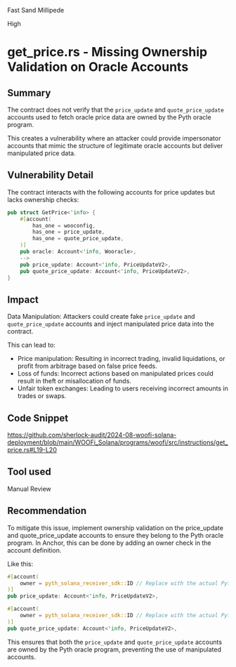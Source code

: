Fast Sand Millipede

High

# get_price.rs - Missing Ownership Validation on Oracle Accounts

## Summary
The contract does not verify that the `price_update` and `quote_price_update` accounts used to fetch oracle price data are owned by the Pyth oracle program. 

This creates a vulnerability where an attacker could provide impersonator accounts that mimic the structure of legitimate oracle accounts but deliver manipulated price data.

## Vulnerability Detail
The contract interacts with the following accounts for price updates but lacks ownership checks:
```rust
pub struct GetPrice<'info> {
    #[account(
        has_one = wooconfig,
        has_one = price_update,
        has_one = quote_price_update,
    )]
    pub oracle: Account<'info, Wooracle>,
    -->
    pub price_update: Account<'info, PriceUpdateV2>,
    pub quote_price_update: Account<'info, PriceUpdateV2>,
}
```
## Impact
Data Manipulation: Attackers could create fake `price_update` and `quote_price_update` accounts and inject manipulated price data into the contract. 

This can lead to:
- Price manipulation: Resulting in incorrect trading, invalid liquidations, or profit from arbitrage based on false price feeds.
- Loss of funds: Incorrect actions based on manipulated prices could result in theft or misallocation of funds.
- Unfair token exchanges: Leading to users receiving incorrect amounts in trades or swaps.

## Code Snippet
https://github.com/sherlock-audit/2024-08-woofi-solana-deployment/blob/main/WOOFi_Solana/programs/woofi/src/instructions/get_price.rs#L19-L20
## Tool used

Manual Review

## Recommendation
To mitigate this issue, implement ownership validation on the price_update and quote_price_update accounts to ensure they belong to the Pyth oracle program. In Anchor, this can be done by adding an owner check in the account definition.

Like this:
```rust
#[account(
    owner = pyth_solana_receiver_sdk::ID // Replace with the actual Pyth program ID
)]
pub price_update: Account<'info, PriceUpdateV2>,

#[account(
    owner = pyth_solana_receiver_sdk::ID // Replace with the actual Pyth program ID
)]
pub quote_price_update: Account<'info, PriceUpdateV2>,
```
This ensures that both the `price_update` and `quote_price_update` accounts are owned by the Pyth oracle program, preventing the use of manipulated accounts.